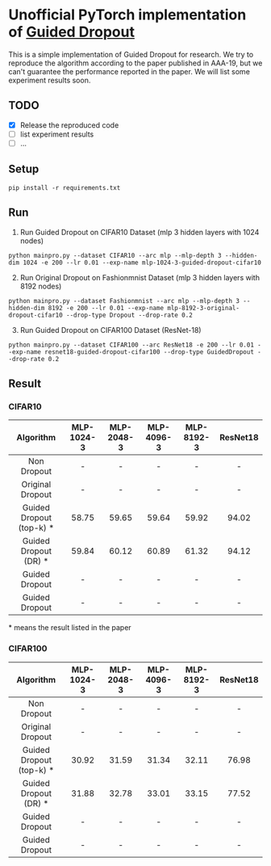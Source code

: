 # Unofficial PyTorch implementation of [Guided Dropout](https://arxiv.org/abs/1812.03965)
This is a simple implementation of Guided Dropout for research.
We try to reproduce the algorithm according to the paper published in AAA-19, but we can't guarantee the performance reported in the paper.
We will list some experiment results soon.

## TODO
- [x]  Release the reproduced code
- [ ]  list experiment results
- [ ]  ...

## Setup
```
pip install -r requirements.txt
```

## Run
1. Run Guided Dropout on CIFAR10 Dataset (mlp 3 hidden layers with 1024 nodes)
```
python mainpro.py --dataset CIFAR10 --arc mlp --mlp-depth 3 --hidden-dim 1024 -e 200 --lr 0.01 --exp-name mlp-1024-3-guided-dropout-cifar10
```

2. Run Original Dropout on Fashionmnist Dataset (mlp 3 hidden layers with 8192 nodes)
```
python mainpro.py --dataset Fashionmnist --arc mlp --mlp-depth 3 --hidden-dim 8192 -e 200 --lr 0.01 --exp-name mlp-8192-3-original-dropout-cifar10 --drop-type Dropout --drop-rate 0.2
```

3. Run Guided Dropout on CIFAR100 Dataset (ResNet-18)
```
python mainpro.py --dataset CIFAR100 --arc ResNet18 -e 200 --lr 0.01 --exp-name resnet18-guided-dropout-cifar100 --drop-type GuidedDropout --drop-rate 0.2
```
## Result
### CIFAR10
|   Algorithm  | MLP-1024-3 | MLP-2048-3 | MLP-4096-3 | MLP-8192-3 | ResNet18 |
|:--------:|:--------:|:--------:|:--------:| :--------:|:--------:|
|   Non Dropout  | - | - | - | - | - |
|   Original Dropout  | - | - | - | - | - |
|   Guided Dropout (top-k) * | 58.75 | 59.65 | 59.64 | 59.92 | 94.02 |
|   Guided Dropout (DR) * | 59.84 | 60.12 | 60.89 | 61.32 | 94.12 |
|   Guided Dropout  | - | - | - | - | - |
|   Guided Dropout | - | - | - | - | - |

\* means the result listed in the paper

### CIFAR100
|   Algorithm  | MLP-1024-3 | MLP-2048-3 | MLP-4096-3 | MLP-8192-3 | ResNet18 |
|:--------:|:--------:|:--------:|:--------:| :--------:|:--------:|
|   Non Dropout  | - | - | - | - | - |
|   Original Dropout  | - | - | - | - | - |
|   Guided Dropout (top-k) * | 30.92 | 31.59 | 31.34 | 32.11 | 76.98 |
|   Guided Dropout (DR) * | 31.88 | 32.78 | 33.01 | 33.15 | 77.52 |
|   Guided Dropout  | - | - | - | - | - |
|   Guided Dropout | - | - | - | - | - |




